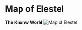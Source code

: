 <!-- TITLE: Elestel -->
<!-- SUBTITLE: A quick summary of Elestel -->

# Map of Elestel
**The Knonw World**
![Map of Elestel](https://i.imgur.com/wlyfEDU.jpg)



